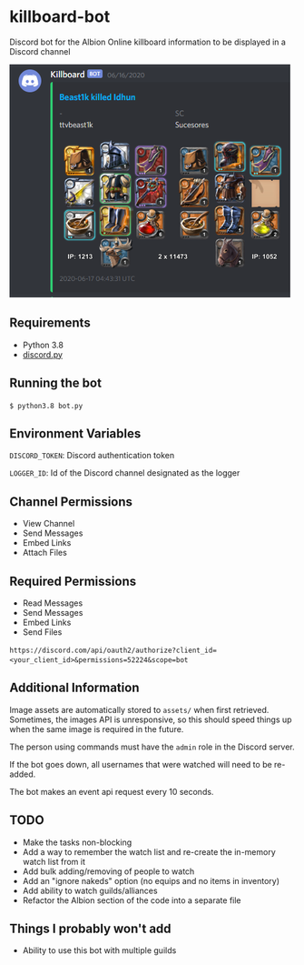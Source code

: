 # killboard-bot
Discord bot for the Albion Online killboard information to be displayed in a Discord channel

![Example killboard embed](assets/killboard-example.png)

## Requirements
* Python 3.8
* [discord.py](https://discordpy.readthedocs.io/en/latest/intro.html#installing)

## Running the bot
```$ python3.8 bot.py```

## Environment Variables
`DISCORD_TOKEN`: Discord authentication token

`LOGGER_ID`: Id of the Discord channel designated as the logger

## Channel Permissions
* View Channel
* Send Messages
* Embed Links
* Attach Files

## Required Permissions
* Read Messages
* Send Messages
* Embed Links
* Send Files

`https://discord.com/api/oauth2/authorize?client_id=<your_client_id>&permissions=52224&scope=bot`

## Additional Information
Image assets are automatically stored to `assets/` when first retrieved. Sometimes, the images API is unresponsive, so this should speed things up when the same image is required in the future.

The person using commands must have the `admin` role in the Discord server.

If the bot goes down, all usernames that were watched will need to be re-added.

The bot makes an event api request every 10 seconds.

## TODO
* Make the tasks non-blocking
* Add a way to remember the watch list and re-create the in-memory watch list from it
* Add bulk adding/removing of people to watch
* Add an "ignore nakeds" option (no equips and no items in inventory)
* Add ability to watch guilds/alliances
* Refactor the Albion section of the code into a separate file

## Things I probably won't add
* Ability to use this bot with multiple guilds

